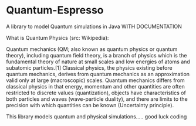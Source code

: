 # Quantum-Espresso
A library to model Quantum simulations in Java WITH DOCUMENTATION

What is Quantum Physics (src: Wikipedia):

Quantum mechanics (QM; also known as quantum physics or quantum theory), including quantum field theory, is a branch of physics which is the fundamental theory of nature at small scales and low energies of atoms and subatomic particles.[1] Classical physics, the physics existing before quantum mechanics, derives from quantum mechanics as an approximation valid only at large (macroscopic) scales. Quantum mechanics differs from classical physics in that energy, momentum and other quantities are often restricted to discrete values (quantization), objects have characteristics of both particles and waves (wave-particle duality), and there are limits to the precision with which quantities can be known (Uncertainty principle).


This library models quantum and physical simulations..... good luck coding
